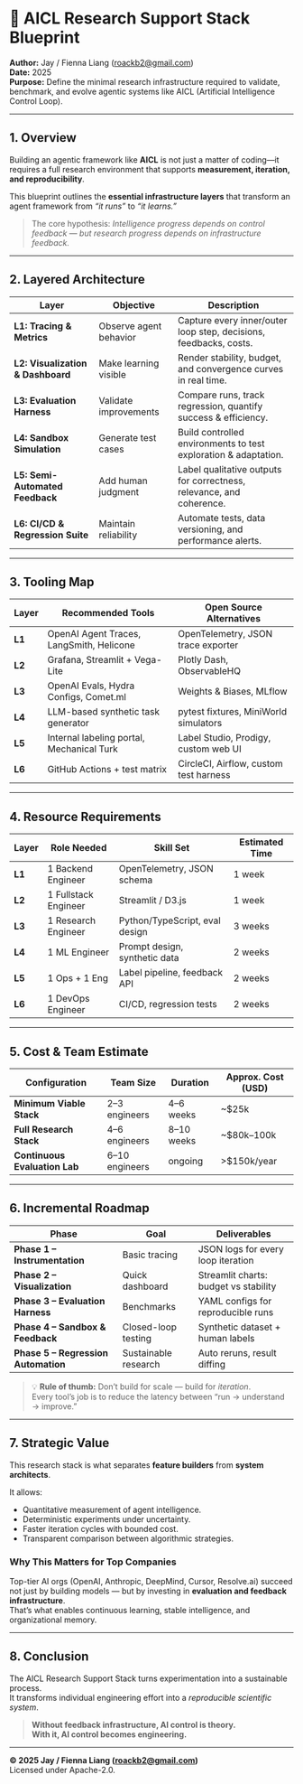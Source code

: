 # 🧠 AICL Research Support Stack Blueprint

**Author:** Jay / Fienna Liang (roackb2@gmail.com)  
**Date:** 2025  
**Purpose:** Define the minimal research infrastructure required to validate, benchmark, and evolve agentic systems like AICL (Artificial Intelligence Control Loop).

---

## 1. Overview

Building an agentic framework like **AICL** is not just a matter of coding—it requires a full research environment that supports **measurement, iteration, and reproducibility**.

This blueprint outlines the **essential infrastructure layers** that transform an agent framework from *“it runs”* to *“it learns.”*

> The core hypothesis: *Intelligence progress depends on control feedback — but research progress depends on infrastructure feedback.*

---

## 2. Layered Architecture

| Layer | Objective | Description |
|--------|------------|-------------|
| **L1: Tracing & Metrics** | Observe agent behavior | Capture every inner/outer loop step, decisions, feedbacks, costs. |
| **L2: Visualization & Dashboard** | Make learning visible | Render stability, budget, and convergence curves in real time. |
| **L3: Evaluation Harness** | Validate improvements | Compare runs, track regression, quantify success & efficiency. |
| **L4: Sandbox Simulation** | Generate test cases | Build controlled environments to test exploration & adaptation. |
| **L5: Semi-Automated Feedback** | Add human judgment | Label qualitative outputs for correctness, relevance, and coherence. |
| **L6: CI/CD & Regression Suite** | Maintain reliability | Automate tests, data versioning, and performance alerts. |

---

## 3. Tooling Map

| Layer | Recommended Tools | Open Source Alternatives |
|--------|------------------|---------------------------|
| **L1** | OpenAI Agent Traces, LangSmith, Helicone | OpenTelemetry, JSON trace exporter |
| **L2** | Grafana, Streamlit + Vega-Lite | Plotly Dash, ObservableHQ |
| **L3** | OpenAI Evals, Hydra Configs, Comet.ml | Weights & Biases, MLflow |
| **L4** | LLM-based synthetic task generator | pytest fixtures, MiniWorld simulators |
| **L5** | Internal labeling portal, Mechanical Turk | Label Studio, Prodigy, custom web UI |
| **L6** | GitHub Actions + test matrix | CircleCI, Airflow, custom test harness |

---

## 4. Resource Requirements

| Layer | Role Needed | Skill Set | Estimated Time |
|--------|--------------|------------|----------------|
| **L1** | 1 Backend Engineer | OpenTelemetry, JSON schema | 1 week |
| **L2** | 1 Fullstack Engineer | Streamlit / D3.js | 1 week |
| **L3** | 1 Research Engineer | Python/TypeScript, eval design | 3 weeks |
| **L4** | 1 ML Engineer | Prompt design, synthetic data | 2 weeks |
| **L5** | 1 Ops + 1 Eng | Label pipeline, feedback API | 2 weeks |
| **L6** | 1 DevOps Engineer | CI/CD, regression tests | 2 weeks |

---

## 5. Cost & Team Estimate

| Configuration | Team Size | Duration | Approx. Cost (USD) |
|----------------|------------|------------|---------------------|
| **Minimum Viable Stack** | 2–3 engineers | 4–6 weeks | ~$25k |
| **Full Research Stack** | 4–6 engineers | 8–10 weeks | ~$80k–100k |
| **Continuous Evaluation Lab** | 6–10 engineers | ongoing | >$150k/year |

---

## 6. Incremental Roadmap

| Phase | Goal | Deliverables |
|--------|------|---------------|
| **Phase 1 – Instrumentation** | Basic tracing | JSON logs for every loop iteration |
| **Phase 2 – Visualization** | Quick dashboard | Streamlit charts: budget vs stability |
| **Phase 3 – Evaluation Harness** | Benchmarks | YAML configs for reproducible runs |
| **Phase 4 – Sandbox & Feedback** | Closed-loop testing | Synthetic dataset + human labels |
| **Phase 5 – Regression Automation** | Sustainable research | Auto reruns, result diffing |

> 💡 **Rule of thumb:** Don’t build for scale — build for *iteration*.  
> Every tool’s job is to reduce the latency between “run → understand → improve.”

---

## 7. Strategic Value

This research stack is what separates **feature builders** from **system architects**.

It allows:
- Quantitative measurement of agent intelligence.
- Deterministic experiments under uncertainty.
- Faster iteration cycles with bounded cost.
- Transparent comparison between algorithmic strategies.

### Why This Matters for Top Companies

Top-tier AI orgs (OpenAI, Anthropic, DeepMind, Cursor, Resolve.ai) succeed not just by building models — but by investing in **evaluation and feedback infrastructure**.  
That’s what enables continuous learning, stable intelligence, and organizational memory.

---

## 8. Conclusion

The AICL Research Support Stack turns experimentation into a sustainable process.  
It transforms individual engineering effort into a *reproducible scientific system*.

> **Without feedback infrastructure, AI control is theory.  
> With it, AI control becomes engineering.**

---

**© 2025 Jay / Fienna Liang (roackb2@gmail.com)**  
Licensed under Apache-2.0.  
